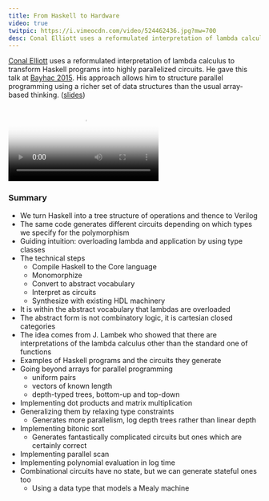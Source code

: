 ```yaml
---
title: From Haskell to Hardware
video: true
twitpic: https://i.vimeocdn.com/video/524462436.jpg?mw=700
desc: Conal Elliott uses a reformulated interpretation of lambda calculus to transform Haskell programs into highly parallelized circuits.
---
```


[Conal Elliott](http://conal.net/blog/) uses a reformulated
interpretation of lambda calculus to transform Haskell programs
into highly parallelized circuits. He gave this talk at [Bayhac
2015](http://bayhac.org/). His approach allows him to structure
parallel programming using a richer set of data structures than the
usual array-based thinking.
([slides](https://github.com/conal/talk-2015-haskell-to-hardware))

<video poster="https://i.vimeocdn.com/video/524462436.jpg?mw=700"
       class="video-js vjs-default-skin" controls preload="auto">
  <source src="https://player.vimeo.com/external/131952196.hd.mp4?s=7038f182348196c3cc0e87bf7d4170bf" type="video/mp4">
</video>

### Summary

- We turn Haskell into a tree structure of operations and thence to Verilog
- The same code generates different circuits depending on which
  types we specify for the polymorphism
- Guiding intuition: overloading lambda and application by using type classes
- The technical steps
    - Compile Haskell to the Core language
    - Monomorphize
    - Convert to abstract vocabulary
    - Interpret as circuits
    - Synthesize with existing HDL machinery
- It is within the abstract vocabulary that lambdas are overloaded
- The abstract form is not combinatory logic, it is cartesian closed
  categories
- The idea comes from J. Lambek who showed that there are interpretations
  of the lambda calculus other than the standard one of functions
- Examples of Haskell programs and the circuits they generate
- Going beyond arrays for parallel programming
    - uniform pairs
    - vectors of known length
    - depth-typed trees, bottom-up and top-down
- Implementing dot products and matrix multiplication
- Generalizing them by relaxing type constraints
    - Generates more parallelism, log depth trees rather than linear depth
- Implementing bitonic sort
    - Generates fantastically complicated circuits but ones which
      are certainly correct
- Implementing parallel scan
- Implementing polynomial evaluation in log time
- Combinational circuits have no state, but we can generate stateful ones too
    - Using a data type that models a Mealy machine
